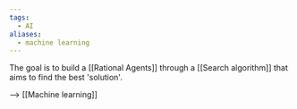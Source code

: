 ```yaml
---
tags:
  - AI
aliases:
  - machine learning
---
```

The goal is to build a [[Rational Agents]] through a [[Search algorithm]] that aims to find the best 'solution'. 

--> [[Machine learning]]

